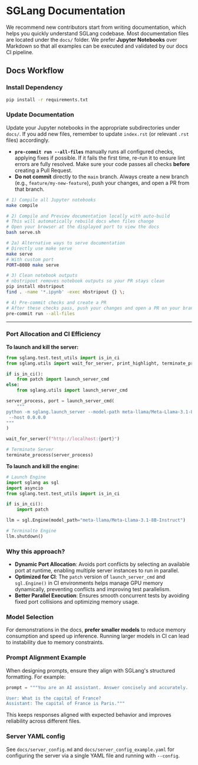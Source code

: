 # SGLang Documentation

We recommend new contributors start from writing documentation, which helps you quickly understand SGLang codebase. Most documentation files are located under the `docs/` folder. We prefer **Jupyter Notebooks** over Markdown so that all examples can be executed and validated by our docs CI pipeline.

## Docs Workflow

### Install Dependency

```bash
pip install -r requirements.txt
```

### Update Documentation

Update your Jupyter notebooks in the appropriate subdirectories under `docs/`. If you add new files, remember to update `index.rst` (or relevant `.rst` files) accordingly.

- **`pre-commit run --all-files`** manually runs all configured checks, applying fixes if possible. If it fails the first time, re-run it to ensure lint errors are fully resolved. Make sure your code passes all checks **before** creating a Pull Request.
- **Do not commit** directly to the `main` branch. Always create a new branch (e.g., `feature/my-new-feature`), push your changes, and open a PR from that branch.

```bash
# 1) Compile all Jupyter notebooks
make compile

# 2) Compile and Preview documentation locally with auto-build
# This will automatically rebuild docs when files change
# Open your browser at the displayed port to view the docs
bash serve.sh

# 2a) Alternative ways to serve documentation
# Directly use make serve
make serve
# With custom port
PORT=8080 make serve

# 3) Clean notebook outputs
# nbstripout removes notebook outputs so your PR stays clean
pip install nbstripout
find . -name '*.ipynb' -exec nbstripout {} \;

# 4) Pre-commit checks and create a PR
# After these checks pass, push your changes and open a PR on your branch
pre-commit run --all-files
```
---

### **Port Allocation and CI Efficiency**

**To launch and kill the server:**

```python
from sglang.test.test_utils import is_in_ci
from sglang.utils import wait_for_server, print_highlight, terminate_process

if is_in_ci():
    from patch import launch_server_cmd
else:
    from sglang.utils import launch_server_cmd

server_process, port = launch_server_cmd(
    """
python -m sglang.launch_server --model-path meta-llama/Meta-Llama-3.1-8B-Instruct \
 --host 0.0.0.0
"""
)

wait_for_server(f"http://localhost:{port}")

# Terminate Server
terminate_process(server_process)
```

**To launch and kill the engine:**

```python
# Launch Engine
import sglang as sgl
import asyncio
from sglang.test.test_utils import is_in_ci

if is_in_ci():
    import patch

llm = sgl.Engine(model_path="meta-llama/Meta-Llama-3.1-8B-Instruct")

# Terminalte Engine
llm.shutdown()
```

### **Why this approach?**

- **Dynamic Port Allocation**: Avoids port conflicts by selecting an available port at runtime, enabling multiple server instances to run in parallel.
- **Optimized for CI**: The `patch` version of `launch_server_cmd` and `sgl.Engine()` in CI environments helps manage GPU memory dynamically, preventing conflicts and improving test parallelism.
- **Better Parallel Execution**: Ensures smooth concurrent tests by avoiding fixed port collisions and optimizing memory usage.

### **Model Selection**

For demonstrations in the docs, **prefer smaller models** to reduce memory consumption and speed up inference. Running larger models in CI can lead to instability due to memory constraints.

### **Prompt Alignment Example**

When designing prompts, ensure they align with SGLang's structured formatting. For example:

```python
prompt = """You are an AI assistant. Answer concisely and accurately.

User: What is the capital of France?
Assistant: The capital of France is Paris."""
```

This keeps responses aligned with expected behavior and improves reliability across different files.

### Server YAML config

See `docs/server_config.md` and `docs/server_config_example.yaml` for configuring the server via a single YAML file and running with `--config`.
